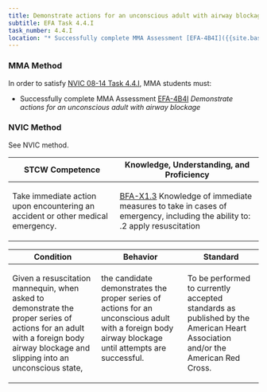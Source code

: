 ```yaml
---
title: Demonstrate actions for an unconscious adult with airway blockage
subtitle: EFA Task 4.4.I 
task_number: 4.4.I
location: "* Successfully complete MMA Assessment [EFA-4B4I]({{site.baseurl}}/assessments/Common/EFA-4B4I) *Demonstrate actions for an unconscious adult with airway blockage*" 
---
```



### MMA Method

In order to satisfy  [NVIC 08-14  Task  4.4.I]({{site.baseurl}}/assets/images/nvic-08-14.pdf), MMA students must:

* Successfully complete MMA Assessment [EFA-4B4I]({{site.baseurl}}/assessments/Common/EFA-4B4I) *Demonstrate actions for an unconscious adult with airway blockage*


### NVIC Method

<a onclick="togglevisibility('nvic_methods')" >See NVIC method.</a>

<div id='nvic_methods' class='hide'>

<table>
<thead>
<tr>
<th class='forty'> STCW Competence </th>
<th class='sixty'> Knowledge, Understanding, and Proficiency </th>
</tr>
</thead>




<tbody>
<tr><td markdown='1'>

Take immediate action upon encountering an accident or other medical emergency.

</td><td markdown='1'>

[BFA-X1.3](../../tables/613.html#BFA-X1.3) Knowledge of immediate measures to take in cases of emergency, including the ability to:
.2  apply resuscitation

</td></tr>


</tbody>
</table>


<table>
<thead>
<tr><th class='twenty'>  Condition </th><th class='twenty'> Behavior </th><th  class='sixty'>Standard </th></tr>
</thead>
<tbody >



<tr><td markdown='1'>

Given a resuscitation mannequin, when asked to demonstrate the proper series of actions for an adult with a foreign body airway blockage and slipping into an unconscious state,

</td><td markdown='1'>

the candidate demonstrates the proper series of actions for an unconscious adult with a foreign body airway blockage until attempts are successful.

<br>

<div class="tooltip">
<span class="tooltiptext">
</span>
</div>


</td><td markdown='1'>

To be performed to currently accepted standards as published by the American Heart Association and/or the American Red Cross.

</td></tr>
</tbody>
</table>
</div>
